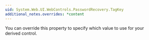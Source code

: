 ```yaml
---
uid: System.Web.UI.WebControls.PasswordRecovery.TagKey
additional_notes.overrides: *content
---
```


<p>You can override this property to specify which <xref href="System.Web.UI.HtmlTextWriterTag"></xref> value to use for your derived control.</p>


